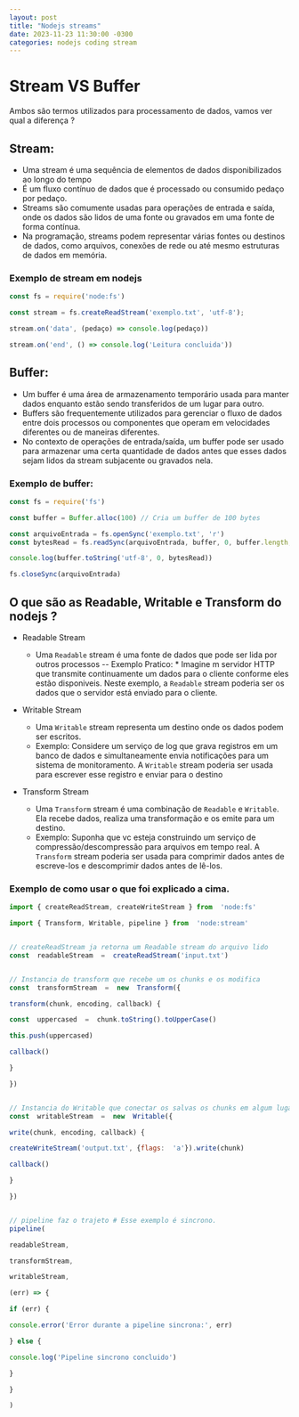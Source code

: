 ```yaml
---
layout: post
title: "Nodejs streams"
date: 2023-11-23 11:30:00 -0300
categories: nodejs coding stream
---
```


# Stream VS Buffer

Ambos são termos utilizados para processamento de dados, vamos ver qual a diferença ?

## Stream:

- Uma stream é uma sequência de elementos de dados disponibilizados ao longo do tempo
- É um fluxo contínuo de dados que é processado ou consumido pedaço por pedaço.
- Streams são comumente usadas para operações de entrada e saída, onde os dados são lidos de uma fonte ou gravados em uma fonte de forma contínua.
- Na programação, streams podem representar várias fontes ou destinos de dados, como arquivos, conexões de rede ou até mesmo estruturas de dados em memória.

### Exemplo de stream em nodejs

```js
const fs = require('node:fs')

const stream = fs.createReadStream('exemplo.txt', 'utf-8');

stream.on('data', (pedaço) => console.log(pedaço))

stream.on('end', () => console.log('Leitura concluida'))
```

## Buffer:

- Um buffer é uma área de armazenamento temporário usada para manter dados enquanto estão sendo transferidos de um lugar para outro.
- Buffers são frequentemente utilizados para gerenciar o fluxo de dados entre dois processos ou componentes que operam em velocidades diferentes ou de maneiras diferentes.
- No contexto de operações de entrada/saída, um buffer pode ser usado para armazenar uma certa quantidade de dados antes que esses dados sejam lidos da stream subjacente ou gravados nela.

### Exemplo de buffer:

```js
const fs = require('fs')

const buffer = Buffer.alloc(100) // Cria um buffer de 100 bytes

const arquivoEntrada = fs.openSync('exemplo.txt', 'r')
const bytesRead = fs.readSync(arquivoEntrada, buffer, 0, buffer.length, null)

console.log(buffer.toString('utf-8', 0, bytesRead))

fs.closeSync(arquivoEntrada)
```

## O que são as Readable, Writable e Transform do nodejs ?

- Readable Stream

  - Uma `Readable` stream é uma fonte de dados que pode ser lida por outros processos
    -- Exemplo Pratico: \* Imagine m servidor HTTP que transmite continuamente um dados para o cliente conforme eles estão disponiveis. Neste exemplo, a `Readable` stream poderia ser os dados que o servidor está enviado para o cliente.

- Writable Stream

  - Uma `Writable` stream representa um destino onde os dados podem ser escritos.
  - Exemplo: Considere um serviço de log que grava registros em um banco de dados e simultaneamente envia notificações para um sistema de monitoramento. A `Writable` stream poderia ser usada para escrever esse registro e enviar para o destino

- Transform Stream
  - Uma `Transform` stream é uma combinação de `Readable` e `Writable`. Ela recebe dados, realiza uma transformação e os emite para um destino.
  - Exemplo: Suponha que vc esteja construindo um serviço de compressão/descompressão para arquivos em tempo real. A `Transform` stream poderia ser usada para comprimir dados antes de escreve-los e descomprimir dados antes de lê-los.

### Exemplo de como usar o que foi explicado a cima.

```js
import { createReadStream, createWriteStream } from  'node:fs'

import { Transform, Writable, pipeline } from  'node:stream'


// createReadStream ja retorna um Readable stream do arquivo lido
const  readableStream  =  createReadStream('input.txt')


// Instancia do transform que recebe um os chunks e os modifica
const  transformStream  =  new  Transform({

transform(chunk, encoding, callback) {

const  uppercased  =  chunk.toString().toUpperCase()

this.push(uppercased)

callback()

}

})


// Instancia do Writable que conectar os salvas os chunks em algum lugar
const  writableStream  =  new  Writable({

write(chunk, encoding, callback) {

createWriteStream('output.txt', {flags:  'a'}).write(chunk)

callback()

}

})


// pipeline faz o trajeto # Esse exemplo é sincrono.
pipeline(

readableStream,

transformStream,

writableStream,

(err) => {

if (err) {

console.error('Error durante a pipeline sincrona:', err)

} else {

console.log('Pipeline sincrono concluido')

}

}

)
```
